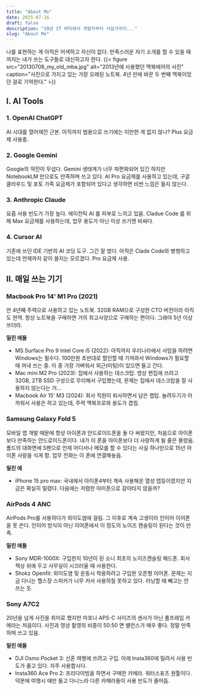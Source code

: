 ```yaml
---
title: "About Me"
date: 2025-07-16
draft: false
description: "20년 IT 바닥에서 개발자부터 사업가까지..."
slug: "About Me"
---
```

나를 표현하는 게 아직은 어색하고 자신이 없다. 만족스러운 자기 소개를 할 수 있을 때까지는 내가 쓰는 도구들로 대신하고자 한다.
{{< figure 
    src="20130708_my_old_mba.jpg" 
    alt="2013년에 사용했던 맥북에어의 사진"
    caption="사진으로 가지고 있는 가장 오래된 노트북. 4년 만에 바꾼 두 번째 맥북이었던 걸로 기억한다." >}}

## I. AI Tools
### 1. OpenAI ChatGPT
AI 시대를 열어재낀 근본. 아직까지 범용으로 쓰기에는 이만한 게 없지 않나? Plus 요금제 사용중.
### 2. Google Gemini
Google의 약진이 무섭다. Gemini 생태계가 너무 파편화되어 있긴 하지만 NotebookLM 만으로도 만족하며 쓰고 있다. AI Pro 요금제를 사용하고 있는데, 구글 클라우드 및 포토 가족 요금제가 포함되어 있다고 생각하면 비싼 느낌은 들지 않는다.
### 3. Anthropic Claude
요즘 사용 빈도가 가장 높다. 에이전틱 AI 를 피부로 느끼고 있음. Cladue Code 를 위해 Max 요금제를 사용하는데, 업무 용도가 아닌 이상 쓰기엔 비싸다.
### 4. Cursor AI
기존에 쓰던 IDE 기반의 AI 코딩 도구. 그간 잘 썼다. 아직은 Clade Code와 병행하고 있는데 언제까지 같이 쓸지는 모르겠다. Pro 요금제 사용.

## II. 매일 쓰는 기기
### Macbook Pro 14' M1 Pro (2021)
만 4년째 주력으로 사용하고 있는 노트북. 32GB RAM으로 구성한 CTO 버전이라 아직도 현역. 항상 노트북을 구매하면 거의 최고사양으로 구매하는 편이다. 그래야 5년 이상 쓰더라.

**밀린 애들**
- MS Surface Pro 9 Intel Core i5 (2022): 아직까지 우리나라에서 사업을 하려면 Windows는 필수다. 100만원 초반대로 할인할 때 가져와서 Windows가 필요할 때 꺼내 쓰는 중. 이 중 가장 가벼워서 외근(미팅)이 있으면 들고 간다.
- Mac mini M2 Pro (2023): 집에서 사용하는 데스크탑. 영상 편집에 쓰려고 32GB, 2TB SSD 구성으로 무리해서 구입했는데, 문제는 집에서 데스크탑을 잘 사용하지 않는다는 거...
- Macbook Air 15' M3 (2024): 회사 직원이 퇴사하면서 남은 랩탑. 놀려두기가 아까워서 사용은 하고 있는데, 주력 맥북프로와 용도가 겹침.
### Samsung Galaxy Fold 5
모바일 앱 개발 때문에 항상 아이폰과 안드로이드폰을 둘 다 써왔지만, 처음으로 아이폰보다 만족하는 안드로이드폰이다. 내가 이 폰을 아이폰보다 더 사랑하게 될 줄은 몰랐음. 폴드의 대화면에 S펜으로 언제 어디서나 메모를 할 수 있다는 사실 하나만으로 15년 아이폰 사랑을 식게 함. 업무 전화는 이 폰에 연결해놓음.

**밀린 애**
- iPhone 15 pro max: 국내에서 아이폰4부터 계속 사용해온 열성 앱등이였지만 지금은 확실히 밀렸다. 다음에는 저렴한 아이폰으로 갈아타지 않을까?

### AirPods 4 ANC
AirPods Pro를 사용하다가 외이도염에 걸림. 그 이후로 계속 고생이라 인이어 이어폰을 못 쓴다. 인이어 방식이 아닌 이어폰에서 이 정도의 노이즈 캔슬링이 된다는 것이 만족.

**밀린 애들**
- Sony MDR-1000X: 구입한지 10년이 된 소니 최초의 노이즈캔슬링 해드폰. 회사 책상 위에 두고 사무실이 시끄러울 때 사용한다.
- Shokz Openfit: 외이도염 및 운동시 착용하려고 구입한 오픈형 이어폰. 문제는 지금 다니는 헬스장 스피커가 너무 커서 사용하질 못하고 있다. 러닝할 때 빼고는 안 쓰는 듯.

### Sony A7C2
20년을 넘게 사진을 취미로 했지만 마포나 APS-C 사이즈의 센서가 아닌 풀프레임 카메라는 처음이다. 사진과 영상 촬영의 비중이 50:50 면 밸런스가 매우 좋다. 정말 만족하며 쓰고 있음.

**밀린 애들**
- DJI Osmo Pocket 3: 신혼 여행에 쓰려고 구입. 아래 Insta360에 밀려서 사용 빈도가 줄고 있다. 자주 사용합시다.
- Insta360 Ace Pro 2: 프리다이빙을 하면서 구매한 카메라. 워터스포츠 원툴이다. 덕분에 여행시 얘만 들고 다니느라 다른 카메라들이 사용 빈도가 줄어듬.

